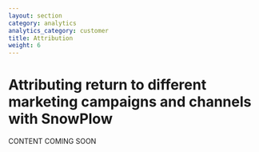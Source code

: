 ```yaml
---
layout: section
category: analytics
analytics_category: customer
title: Attribution
weight: 6
---
```


# Attributing return to different marketing campaigns and channels with SnowPlow

CONTENT COMING SOON